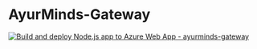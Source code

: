 # AyurMinds-Gateway
[![Build and deploy Node.js app to Azure Web App - ayurminds-gateway](https://github.com/FYRP-2023/AyurMinds-Gateway/actions/workflows/main_ayurminds-gateway.yml/badge.svg)](https://github.com/FYRP-2023/AyurMinds-Gateway/actions/workflows/main_ayurminds-gateway.yml)